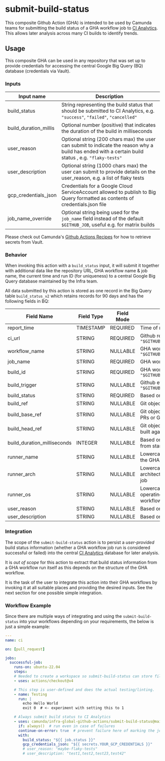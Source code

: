 # submit-build-status

This composite Github Action (GHA) is intended to be used by Camunda teams for submitting the build status of a GHA workflow job to [CI Analytics](https://confluence.camunda.com/display/HAN/CI+Analytics). This allows later analysis across many CI builds to identify trends.

## Usage

This composite GHA can be used in any repository that was set up to provide credentials for accessing the central Google Big Query (BQ) database (credentials via Vault).

### Inputs

| Input name           | Description                                        |
|----------------------|----------------------------------------------------|
| build_status         | String representing the build status that should be submitted to CI Analytics, e.g. `"success"`, `"failed"`, `"cancelled"` |
| build_duration_millis | Optional number (positive) that indicates the duration of the build in milliseconds |
| user_reason          | Optional string (200 chars max) the user can submit to indicate the reason why a build has ended with a certain build status , e.g. `"flaky-tests"` |
| user_description     | Optional string (1000 chars max) the user can submit to provide details on the user_reason, e.g. a list of flaky tests |
| gcp_credentials_json | Credentials for a Google Cloud ServiceAccount allowed to publish to Big Query formatted as contents of credentials.json file |
| job_name_override    | Optional string being used for the `job_name` field instead of the default `$GITHUB_JOB`, useful e.g. for matrix builds |

Please check out Camunda's [Github Actions Recipes](https://github.com/camunda/github-actions-recipes#secrets=) for how to retrieve secrets from Vault.

### Behavior

When invoking this action with a `build_status` input, it will submit it together with additional data like the repository URL, GHA workflow name & job name, the current time and run ID (for uniqueness) to a central Google Big Query database maintained by the Infra team.

All data submitted by this action is stored as one record in the Big Query table `build_status_v2` which retains records for 90 days and has the following fields in BQ:

| Field Name       | Field Type | Field Mode | Description/Purpose |
|------------------|------------|------------|---------------------|
| report_time      | TIMESTAMP  | REQUIRED   | Time of record submission |
| ci_url           | STRING     | REQUIRED   | Github repository URL from `"$GITHUB_SERVER_URL/$GITHUB_REPOSITORY"` |
| workflow_name    | STRING     | NULLABLE   | GHA workflow name from `"$GITHUB_WORKFLOW"` |
| job_name         | STRING     | REQUIRED   | GHA workflow job ID from `"$GITHUB_JOB"` |
| build_id         | STRING     | REQUIRED   | GHA workflow run ID from `"$GITHUB_RUN_ID/$GITHUB_RUN_ATTEMPT"` |
| build_trigger    | STRING     | NULLABLE   | Github event name from `"$GITHUB_EVENT_NAME"` |
| build_status     | STRING     | REQUIRED   | Based on user input |
| build_ref        | STRING     | NULLABLE   | Git object reference from `"$GITHUB_REF"` |
| build_base_ref   | STRING     | NULLABLE   | Git object reference of target branch for PRs or GH merge queue |
| build_head_ref   | STRING     | NULLABLE   | Git object reference of the branch PR was built against |
| build_duration_milliseconds | INTEGER | NULLABLE | Based on user input (time a job needed from start to finish) |
| runner_name      | STRING     | NULLABLE   | Lowercase name of the runner executing the GHA workflow job |
| runner_arch      | STRING     | NULLABLE   | Lowercase name of the runner's CPU architecture executing the GHA workflow job |
| runner_os        | STRING     | NULLABLE   | Lowercase name of the runner's operating system executing the GHA workflow job |
| user_reason      | STRING     | NULLABLE   | Based on user input |
| user_description | STRING     | NULLABLE   | Based on user input |


### Integration

The scope of the `submit-build-status` action is to persist a *user-provided* build status information (whether a GHA workflow job run is considered successful or failed) into the central [CI Analytics](https://confluence.camunda.com/display/HAN/CI+Analytics) database for later analysis.

It is _out of scope_ for this action to extract that build status information from a GHA workflow run itself as this depends on the structure of the GHA workflow.

It is the task of the user to integrate this action into their GHA workflows by invoking it at all suitable places and providing the desired inputs. See the next section for one possible simple integration.

### Workflow Example

Since there are multiple ways of integrating and using the `submit-build-status` into your workflows depending on your requirements, the below is just a simple example:

```yaml
---
name: ci

on: [pull_request]

jobs:
  successful-job:
    runs-on: ubuntu-22.04
    steps:
    # Needed to create a workspace so submit-build-status can store files!
    - uses: actions/checkout@v4

    # This step is user-defined and does the actual testing/linting.
    - name: Testing
      run: |
        echo Hello World
        exit 0  # <- experiment with setting this to 1

    # Always submit build status to CI Analytics
    - uses: camunda/infra-global-github-actions/submit-build-status@main
      if: always()  # run even in case of failures
      continue-on-error: true  # prevent failure here of marking the job as failed
      with:
        build_status: "${{ job.status }}"
        gcp_credentials_json: "${{ secrets.YOUR_GCP_CREDENTIALS }}"
        # user_reason: "maybe-flaky-tests"
        # user_description: "test1,test2,test23,test42"
```
